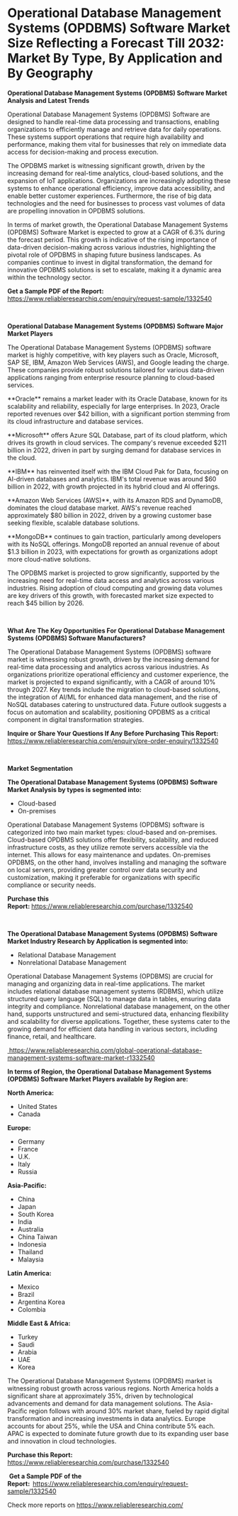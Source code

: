 <p><h1>Operational Database Management Systems (OPDBMS) Software Market Size Reflecting a Forecast Till 2032: Market By Type, By Application and By Geography</h1></p><p><strong>Operational Database Management Systems (OPDBMS) Software Market Analysis and Latest Trends</strong></p>
<p><p>Operational Database Management Systems (OPDBMS) Software are designed to handle real-time data processing and transactions, enabling organizations to efficiently manage and retrieve data for daily operations. These systems support operations that require high availability and performance, making them vital for businesses that rely on immediate data access for decision-making and process execution.</p><p>The OPDBMS market is witnessing significant growth, driven by the increasing demand for real-time analytics, cloud-based solutions, and the expansion of IoT applications. Organizations are increasingly adopting these systems to enhance operational efficiency, improve data accessibility, and enable better customer experiences. Furthermore, the rise of big data technologies and the need for businesses to process vast volumes of data are propelling innovation in OPDBMS solutions.</p><p>In terms of market growth, the Operational Database Management Systems (OPDBMS) Software Market is expected to grow at a CAGR of 6.3% during the forecast period. This growth is indicative of the rising importance of data-driven decision-making across various industries, highlighting the pivotal role of OPDBMS in shaping future business landscapes. As companies continue to invest in digital transformation, the demand for innovative OPDBMS solutions is set to escalate, making it a dynamic area within the technology sector.</p></p>
<p><strong>Get a Sample PDF of the Report:&nbsp;</strong> <a href="https://www.reliableresearchiq.com/enquiry/request-sample/1332540?utm_campaign=2463&utm_medium=2&utm_source=Github&utm_content=ia&utm_term=11032025&utm_id=operational-database-management-systems-opdbms-software">https://www.reliableresearchiq.com/enquiry/request-sample/1332540</a></p>
<p>&nbsp;</p>
<p><strong>Operational Database Management Systems (OPDBMS) Software Major Market Players</strong></p>
<p><p>The Operational Database Management Systems (OPDBMS) software market is highly competitive, with key players such as Oracle, Microsoft, SAP SE, IBM, Amazon Web Services (AWS), and Google leading the charge. These companies provide robust solutions tailored for various data-driven applications ranging from enterprise resource planning to cloud-based services.</p><p>**Oracle** remains a market leader with its Oracle Database, known for its scalability and reliability, especially for large enterprises. In 2023, Oracle reported revenues over $42 billion, with a significant portion stemming from its cloud infrastructure and database services.</p><p>**Microsoft** offers Azure SQL Database, part of its cloud platform, which drives its growth in cloud services. The company's revenue exceeded $211 billion in 2022, driven in part by surging demand for database services in the cloud.</p><p>**IBM** has reinvented itself with the IBM Cloud Pak for Data, focusing on AI-driven databases and analytics. IBM's total revenue was around $60 billion in 2022, with growth projected in its hybrid cloud and AI offerings.</p><p>**Amazon Web Services (AWS)**, with its Amazon RDS and DynamoDB, dominates the cloud database market. AWS's revenue reached approximately $80 billion in 2022, driven by a growing customer base seeking flexible, scalable database solutions.</p><p>**MongoDB** continues to gain traction, particularly among developers with its NoSQL offerings. MongoDB reported an annual revenue of about $1.3 billion in 2023, with expectations for growth as organizations adopt more cloud-native solutions.</p><p>The OPDBMS market is projected to grow significantly, supported by the increasing need for real-time data access and analytics across various industries. Rising adoption of cloud computing and growing data volumes are key drivers of this growth, with forecasted market size expected to reach $45 billion by 2026.</p></p>
<p>&nbsp;</p>
<p><strong>What Are The Key Opportunities For Operational Database Management Systems (OPDBMS) Software Manufacturers?</strong></p>
<p><p>The Operational Database Management Systems (OPDBMS) software market is witnessing robust growth, driven by the increasing demand for real-time data processing and analytics across various industries. As organizations prioritize operational efficiency and customer experience, the market is projected to expand significantly, with a CAGR of around 10% through 2027. Key trends include the migration to cloud-based solutions, the integration of AI/ML for enhanced data management, and the rise of NoSQL databases catering to unstructured data. Future outlook suggests a focus on automation and scalability, positioning OPDBMS as a critical component in digital transformation strategies.</p></p>
<p><strong>Inquire or Share Your Questions If Any Before Purchasing This Report:</strong> <a href="https://www.reliableresearchiq.com/enquiry/pre-order-enquiry/1332540?utm_campaign=2463&utm_medium=2&utm_source=Github&utm_content=ia&utm_term=11032025&utm_id=operational-database-management-systems-opdbms-software">https://www.reliableresearchiq.com/enquiry/pre-order-enquiry/1332540</a></p>
<p>&nbsp;</p>
<p><strong>Market Segmentation</strong></p>
<p><strong>The Operational Database Management Systems (OPDBMS) Software Market Analysis by types is segmented into:</strong></p>
<p><ul><li>Cloud-based</li><li>On-premises</li></ul></p>
<p><p>Operational Database Management Systems (OPDBMS) software is categorized into two main market types: cloud-based and on-premises. Cloud-based OPDBMS solutions offer flexibility, scalability, and reduced infrastructure costs, as they utilize remote servers accessible via the internet. This allows for easy maintenance and updates. On-premises OPDBMS, on the other hand, involves installing and managing the software on local servers, providing greater control over data security and customization, making it preferable for organizations with specific compliance or security needs.</p></p>
<p><strong>Purchase this Report:&nbsp;</strong><a href="https://www.reliableresearchiq.com/purchase/1332540?utm_campaign=2463&utm_medium=2&utm_source=Github&utm_content=ia&utm_term=11032025&utm_id=operational-database-management-systems-opdbms-software">https://www.reliableresearchiq.com/purchase/1332540</a></p>
<p>&nbsp;</p>
<p><strong>The Operational Database Management Systems (OPDBMS) Software Market Industry Research by Application is segmented into:</strong></p>
<p><ul><li>Relational Database Management</li><li>Nonrelational Database Management</li></ul></p>
<p><p>Operational Database Management Systems (OPDBMS) are crucial for managing and organizing data in real-time applications. The market includes relational database management systems (RDBMS), which utilize structured query language (SQL) to manage data in tables, ensuring data integrity and compliance. Nonrelational database management, on the other hand, supports unstructured and semi-structured data, enhancing flexibility and scalability for diverse applications. Together, these systems cater to the growing demand for efficient data handling in various sectors, including finance, retail, and healthcare.</p></p>
<p><a href="https://www.reliableresearchiq.com/global-operational-database-management-systems-software-market-r1332540?utm_campaign=2463&utm_medium=2&utm_source=Github&utm_content=ia&utm_term=11032025&utm_id=operational-database-management-systems-opdbms-software">&nbsp;https://www.reliableresearchiq.com/global-operational-database-management-systems-software-market-r1332540</a></p>
<p><strong>In terms of Region, the Operational Database Management Systems (OPDBMS) Software Market Players available by Region are:</strong></p>
<p>
    <p> <strong> North America: </strong>
        <ul>
            <li>United States</li>
            <li>Canada</li>
        </ul>
        </p> 
    <p> <strong> Europe: </strong>
        <ul>
            <li>Germany</li>
            <li>France</li>
            <li>U.K.</li>
            <li>Italy</li>
            <li>Russia</li>
        </ul>
        </p> 
    <p> <strong> Asia-Pacific: </strong>
        <ul>
            <li>China</li>
            <li>Japan</li>
            <li>South Korea</li>
            <li>India</li>
            <li>Australia</li>
            <li>China Taiwan</li>
            <li>Indonesia</li>
            <li>Thailand</li>
            <li>Malaysia</li>
        </ul>
        </p> 
    <p> <strong> Latin America: </strong>
        <ul>
            <li>Mexico</li>
            <li>Brazil</li>
            <li>Argentina Korea</li>
            <li>Colombia</li>
        </ul>
        </p> 
    <p> <strong> Middle East & Africa: </strong>
        <ul>
            <li>Turkey</li>
            <li>Saudi</li>
            <li>Arabia</li>
            <li>UAE</li>
            <li>Korea</li>
        </ul>
    </p>
    </p>
<p><p>The Operational Database Management Systems (OPDBMS) market is witnessing robust growth across various regions. North America holds a significant share at approximately 35%, driven by technological advancements and demand for data management solutions. The Asia-Pacific region follows with around 30% market share, fueled by rapid digital transformation and increasing investments in data analytics. Europe accounts for about 25%, while the USA and China contribute 5% each. APAC is expected to dominate future growth due to its expanding user base and innovation in cloud technologies. </p></p>
<p><strong>Purchase this Report: </strong><a href="https://www.reliableresearchiq.com/purchase/1332540?utm_campaign=2463&utm_medium=2&utm_source=Github&utm_content=ia&utm_term=11032025&utm_id=operational-database-management-systems-opdbms-software">https://www.reliableresearchiq.com/purchase/1332540</a></p>
<p>&nbsp;<strong>Get a Sample PDF of the Report:&nbsp;&nbsp;</strong><a href="https://www.reliableresearchiq.com/enquiry/request-sample/1332540?utm_campaign=2463&utm_medium=2&utm_source=Github&utm_content=ia&utm_term=11032025&utm_id=operational-database-management-systems-opdbms-software">https://www.reliableresearchiq.com/enquiry/request-sample/1332540</a></p>
<p><strong></strong></p>
<p>Check more reports on <a href="https://www.reliableresearchiq.com/?utm_campaign=2463&utm_medium=2&utm_source=Github&utm_content=ia&utm_term=11032025&utm_id=operational-database-management-systems-opdbms-software">https://www.reliableresearchiq.com/</a></p>